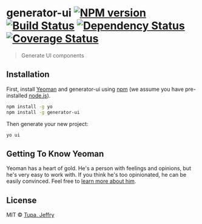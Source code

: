 # generator-ui [![NPM version][npm-image]][npm-url] [![Build Status][travis-image]][travis-url] [![Dependency Status][daviddm-image]][daviddm-url] [![Coverage Status](coveralls-image)][coveralls-url]
> Generate UI components

## Installation

First, install [Yeoman](http://yeoman.io) and generator-ui using [npm](https://www.npmjs.com/) (we assume you have pre-installed [node.js](https://nodejs.org/)).

```bash
npm install -g yo
npm install -g generator-ui
```

Then generate your new project:

```bash
yo ui
```

## Getting To Know Yeoman

Yeoman has a heart of gold. He&#39;s a person with feelings and opinions, but he&#39;s very easy to work with. If you think he&#39;s too opinionated, he can be easily convinced. Feel free to [learn more about him](http://yeoman.io/).



## License

MIT © [Tupa, Jeffry](https://github.com/tupaje)


[npm-image]: https://badge.fury.io/js/generator-ui.svg
[npm-url]: https://npmjs.org/package/generator-ui
[travis-image]: https://travis-ci.org/jtupa20/generator-ui.svg?branch=master
[travis-url]: https://travis-ci.org/jtupa20/generator-ui
[daviddm-image]: https://david-dm.org/jtupa20/generator-ui.svg?theme=shields.io
[daviddm-url]: https://david-dm.org/jtupa20/generator-ui
[coveralls-image]: https://coveralls.io/repos/github/jtupa20/generator-ui/badge.svg?branch=master
[coveralls-url]: https://coveralls.io/github/jtupa20/generator-ui?branch=master
